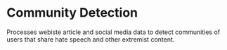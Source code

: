 # Community Detection
Processes webiste article and social media data to detect communities of users
that share hate speech and other extremist content. 
